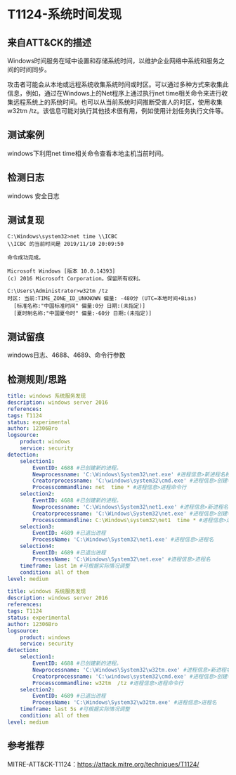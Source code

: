 # T1124-系统时间发现

## 来自ATT&CK的描述

Windows时间服务在域中设置和存储系统时间，以维护企业网络中系统和服务之间的时间同步。

攻击者可能会从本地或远程系统收集系统时间或时区。可以通过多种方式来收集此信息，例如，通过在Windows上的Net程序上通过执行net time相关命令来进行收集远程系统上的系统时间。也可以从当前系统时间推断受害人的时区，使用收集w32tm /tz。该信息可能对执行其他技术很有用，例如使用计划任务执行文件等。

## 测试案例

windows下利用net time相关命令查看本地主机当前时间。

## 检测日志

windows 安全日志

## 测试复现

```dos
C:\Windows\system32>net time \\ICBC
\\ICBC 的当前时间是 2019/11/10 20:09:50

命令成功完成。
```

```dos
Microsoft Windows [版本 10.0.14393]
(c) 2016 Microsoft Corporation。保留所有权利。

C:\Users\Administrator>w32tm /tz
时区: 当前:TIME_ZONE_ID_UNKNOWN 偏量: -480分 (UTC=本地时间+Bias)
  [标准名称:"中国标准时间" 偏量:0分 日期:(未指定)]
  [夏时制名称:"中国夏令时" 偏量:-60分 日期:(未指定)]
```

## 测试留痕

windows日志、4688、4689、命令行参数

## 检测规则/思路

```yml
title: windows 系统服务发现
description: windows server 2016
references:
tags: T1124
status: experimental
author: 12306Bro
logsource:
    product: windows
    service: security
detection:
    selection1:
        EventID: 4688 #已创建新的进程。
        Newprocessname: 'C:\Windows\System32\net.exe' #进程信息>新进程名称
        Creatorprocessname: 'C:\windows\system32\cmd.exe' #进程信息>创建者进程名称
        Processcommandline: net  time * #进程信息>进程命令行
    selection2:
        EventID: 4688 #已创建新的进程。
        Newprocessname: 'C:\Windows\System32\net1.exe' #进程信息>新进程名称
        Creatorprocessname: 'C:\Windows\System32\net.exe' #进程信息>创建者进程名称
        Processcommandline: C:\Windows\system32\net1  time * #进程信息>进程命令行
    selection3:
        EventID: 4689 #已退出进程
        ProcessName: 'C:\Windows\System32\net1.exe' #进程信息>进程名
    selection4:
        EventID: 4689 #已退出进程
        ProcessName: 'C:\Windows\System32\net.exe' #进程信息>进程名
    timeframe: last 1m #可根据实际情况调整
    condition: all of them
level: medium
```

```yml
title: windows 系统服务发现
description: windows server 2016
references:
tags: T1124
status: experimental
author: 12306Bro
logsource:
    product: windows
    service: security
detection:
    selection1:
        EventID: 4688 #已创建新的进程。
        Newprocessname: 'C:\Windows\System32\w32tm.exe' #进程信息>新进程名称
        Creatorprocessname: 'C:\windows\system32\cmd.exe' #进程信息>创建者进程名称
        Processcommandline: w32tm  /tz #进程信息>进程命令行
    selection2:
        EventID: 4689 #已退出进程
        ProcessName: 'C:\Windows\System32\w32tm.exe' #进程信息>进程名
    timeframe: last 5s #可根据实际情况调整
    condition: all of them
level: medium
```

## 参考推荐

MITRE-ATT&CK-T1124：<https://attack.mitre.org/techniques/T1124/>
